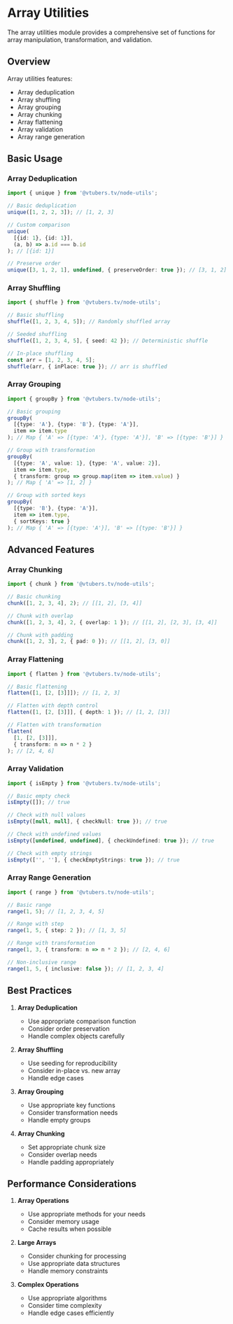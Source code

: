 # Array Utilities

The array utilities module provides a comprehensive set of functions for array manipulation, transformation, and validation.

## Overview

Array utilities features:
- Array deduplication
- Array shuffling
- Array grouping
- Array chunking
- Array flattening
- Array validation
- Array range generation

## Basic Usage

### Array Deduplication

```typescript
import { unique } from '@vtubers.tv/node-utils';

// Basic deduplication
unique([1, 2, 2, 3]); // [1, 2, 3]

// Custom comparison
unique(
  [{id: 1}, {id: 1}],
  (a, b) => a.id === b.id
); // [{id: 1}]

// Preserve order
unique([3, 1, 2, 1], undefined, { preserveOrder: true }); // [3, 1, 2]
```

### Array Shuffling

```typescript
import { shuffle } from '@vtubers.tv/node-utils';

// Basic shuffling
shuffle([1, 2, 3, 4, 5]); // Randomly shuffled array

// Seeded shuffling
shuffle([1, 2, 3, 4, 5], { seed: 42 }); // Deterministic shuffle

// In-place shuffling
const arr = [1, 2, 3, 4, 5];
shuffle(arr, { inPlace: true }); // arr is shuffled
```

### Array Grouping

```typescript
import { groupBy } from '@vtubers.tv/node-utils';

// Basic grouping
groupBy(
  [{type: 'A'}, {type: 'B'}, {type: 'A'}],
  item => item.type
); // Map { 'A' => [{type: 'A'}, {type: 'A'}], 'B' => [{type: 'B'}] }

// Group with transformation
groupBy(
  [{type: 'A', value: 1}, {type: 'A', value: 2}],
  item => item.type,
  { transform: group => group.map(item => item.value) }
); // Map { 'A' => [1, 2] }

// Group with sorted keys
groupBy(
  [{type: 'B'}, {type: 'A'}],
  item => item.type,
  { sortKeys: true }
); // Map { 'A' => [{type: 'A'}], 'B' => [{type: 'B'}] }
```

## Advanced Features

### Array Chunking

```typescript
import { chunk } from '@vtubers.tv/node-utils';

// Basic chunking
chunk([1, 2, 3, 4], 2); // [[1, 2], [3, 4]]

// Chunk with overlap
chunk([1, 2, 3, 4], 2, { overlap: 1 }); // [[1, 2], [2, 3], [3, 4]]

// Chunk with padding
chunk([1, 2, 3], 2, { pad: 0 }); // [[1, 2], [3, 0]]
```

### Array Flattening

```typescript
import { flatten } from '@vtubers.tv/node-utils';

// Basic flattening
flatten([1, [2, [3]]]); // [1, 2, 3]

// Flatten with depth control
flatten([1, [2, [3]]], { depth: 1 }); // [1, 2, [3]]

// Flatten with transformation
flatten(
  [1, [2, [3]]],
  { transform: n => n * 2 }
); // [2, 4, 6]
```

### Array Validation

```typescript
import { isEmpty } from '@vtubers.tv/node-utils';

// Basic empty check
isEmpty([]); // true

// Check with null values
isEmpty([null, null], { checkNull: true }); // true

// Check with undefined values
isEmpty([undefined, undefined], { checkUndefined: true }); // true

// Check with empty strings
isEmpty(['', ''], { checkEmptyStrings: true }); // true
```

### Array Range Generation

```typescript
import { range } from '@vtubers.tv/node-utils';

// Basic range
range(1, 5); // [1, 2, 3, 4, 5]

// Range with step
range(1, 5, { step: 2 }); // [1, 3, 5]

// Range with transformation
range(1, 3, { transform: n => n * 2 }); // [2, 4, 6]

// Non-inclusive range
range(1, 5, { inclusive: false }); // [1, 2, 3, 4]
```

## Best Practices

1. **Array Deduplication**
   - Use appropriate comparison function
   - Consider order preservation
   - Handle complex objects carefully

2. **Array Shuffling**
   - Use seeding for reproducibility
   - Consider in-place vs. new array
   - Handle edge cases

3. **Array Grouping**
   - Use appropriate key functions
   - Consider transformation needs
   - Handle empty groups

4. **Array Chunking**
   - Set appropriate chunk size
   - Consider overlap needs
   - Handle padding appropriately

## Performance Considerations

1. **Array Operations**
   - Use appropriate methods for your needs
   - Consider memory usage
   - Cache results when possible

2. **Large Arrays**
   - Consider chunking for processing
   - Use appropriate data structures
   - Handle memory constraints

3. **Complex Operations**
   - Use appropriate algorithms
   - Consider time complexity
   - Handle edge cases efficiently 